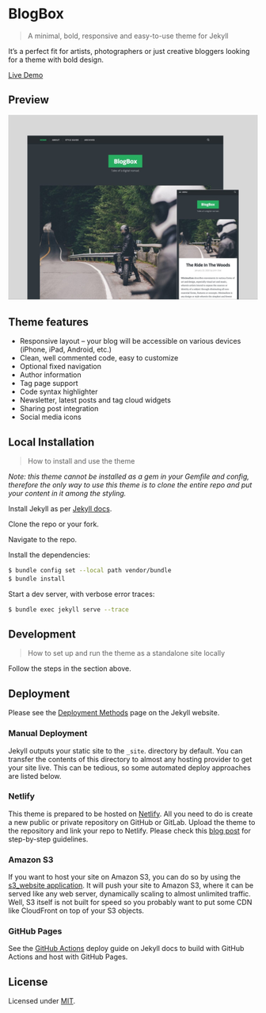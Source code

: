 # BlogBox
> A minimal, bold, responsive and easy-to-use theme for Jekyll

It’s a perfect fit for artists, photographers or just creative bloggers looking for a theme with bold design.

[Live Demo](https://blogbox.netlify.app/)

## Preview

[![Blogbox preview](/blogbox_preview.jpeg "Blogbox preview")](https://blogbox.netlify.app/)

## Theme features

+ Responsive layout – your blog will be accessible on various devices (iPhone, iPad, Android, etc.)
+ Clean, well commented code, easy to customize
+ Optional fixed navigation
+ Author information
+ Tag page support
+ Code syntax highlighter
+ Newsletter, latest posts and tag cloud widgets
+ Sharing post integration
+ Social media icons

## Local Installation
> How to install and use the theme

_Note: this theme cannot be installed as a gem in your Gemfile and config, therefore the only way to use this theme is to clone the entire repo and put your content in it among the styling._

Install Jekyll as per [Jekyll docs](https://jekyllrb.com/docs/).

Clone the repo or your fork.

Navigate to the repo.

Install the dependencies:

```sh
$ bundle config set --local path vendor/bundle
$ bundle install
```

Start a dev server, with verbose error traces:

```sh
$ bundle exec jekyll serve --trace
```

## Development
> How to set up and run the theme as a standalone site locally

Follow the steps in the section above.

## Deployment

Please see the [Deployment Methods](https://jekyllrb.com/docs/deployment-methods/) page on the Jekyll website.

### Manual Deployment

Jekyll outputs your static site to the `_site`. directory by default. You can transfer the contents of this directory to almost any hosting provider to get your site live. This can be tedious, so some automated deploy approaches are listed below.

### Netlify

This theme is prepared to be hosted on [Netlify](https://www.netlify.com/). All you need to do is create a new public or private repository on GitHub or GitLab. Upload the theme to the repository and link your repo to Netlify. Please check this [blog post](https://www.netlify.com/blog/2015/10/28/a-step-by-step-guide-jekyll-3.0-on-netlify/#step-2-link-to-your-github) for step-by-step guidelines.

### Amazon S3

If you want to host your site on Amazon S3, you can do so by using the [s3_website application](https://github.com/laurilehmijoki/s3_website). It will push your site to Amazon S3, where it can be served like any web server, dynamically scaling to almost unlimited traffic. Well, S3 itself is not built for speed so you probably want to put some CDN like CloudFront on top of your S3 objects.

### GitHub Pages

See the [GitHub Actions](https://jekyllrb.com/docs/continuous-integration/github-actions/) deploy guide on Jekyll docs to build with GitHub Actions and host with GitHub Pages.

## License

Licensed under [MIT](/LICENSE).
